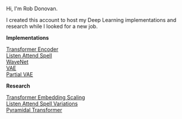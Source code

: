 Hi, I'm Rob Donovan.

I created this account to host my Deep Learning implementations and research while I looked for a new job.<BR>


<b>Implementations</b>

<a href=https://github.com/redonovan/Transformer-Encoder>Transformer Encoder</a><BR>
<a href=https://github.com/redonovan/Listen-Attend-Spell>Listen Attend Spell</a><BR>
<a href=https://github.com/redonovan/WaveNet>WaveNet</a><BR>
<a href=https://github.com/redonovan/VAE>VAE</a><BR>
<a href=https://github.com/redonovan/Partial-VAE>Partial VAE</a>


  
<b>Research</b>

<a href=https://github.com/redonovan/Transformer-Embedding-Scaling>Transformer Embedding Scaling</a><BR>
<a href=https://github.com/redonovan/LAS-Variations>Listen Attend Spell Variations</a><BR>
<a href=https://github.com/redonovan/Pyramidal-Transformer>Pyramidal Transformer</a><BR>

  

<!---
robert-donovan-phd/robert-donovan-phd is a ✨ special ✨ repository because its `README.md` (this file) appears on your GitHub profile.
You can click the Preview link to take a look at your changes.
--->

